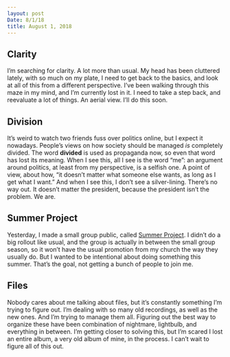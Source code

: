 ```yaml
---
layout: post
Date: 8/1/18
title: August 1, 2018
---
```


## Clarity

I’m searching for clarity. A lot more than usual. My head has been cluttered lately, with so much on my plate, I need to get back to the basics, and look at all of this from a different perspective. I’ve been walking through this maze in my mind, and I’m currently lost in it. I need to take a step back, and reevaluate a lot of things. An aerial view. I’ll do this soon.

## Division

It’s weird to watch two friends fuss over politics online, but I expect it nowadays. People’s views on how society should be managed *is* completely divided. The word **divided** is used as propaganda now, so even that word has lost its meaning. When I see this, all I see is the word “me”: an argument around politics, at least from my perspective, is a selfish one. A point of view, about how, “it doesn’t matter what someone else wants, as long as I get what I want.” And when I see this, I don’t see a silver-lining. There’s no way out. It doesn’t matter the president, because the president isn’t the problem. We are.

## Summer Project

Yesterday, I made a small group public, called [Summer Project][1]. I didn’t do a big rollout like usual, and the group is actually in between the small group season, so it won’t have the usual promotion from my church the way they usually do. But I wanted to be intentional about doing something this summer. That’s the goal, not getting a bunch of people to join me. 

## Files

Nobody cares about me talking about files, but it’s constantly something I’m trying to figure out. I’m dealing with so many old recordings, as well as the new ones. And I’m trying to manage them all. Figuring out the best way to organize these have been combination of nightmare, lightbulb, and everything in between. I’m getting closer to solving this, but I’m scared I lost an entire album, a very old album of mine, in the process. I can’t wait to figure all of this out.

[1]:	/summer